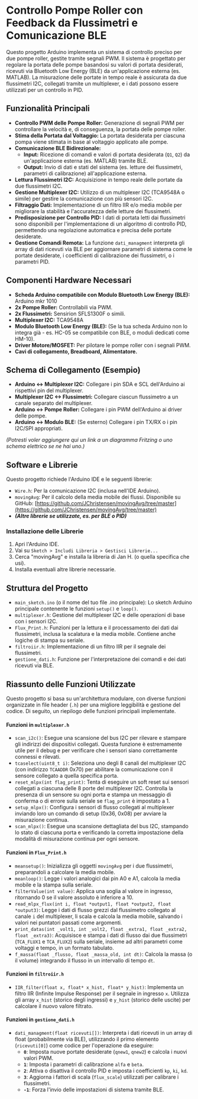 # Controllo Pompe Roller con Feedback da Flussimetri e Comunicazione BLE

Questo progetto Arduino implementa un sistema di controllo preciso per due pompe roller, gestite tramite segnali PWM. Il sistema è progettato per regolare la portata delle pompe basandosi su valori di portata desiderati, ricevuti via Bluetooth Low Energy (BLE) da un'applicazione esterna (es. MATLAB). La misurazione delle portate in tempo reale è assicurata da due flussimetri I2C, collegati tramite un multiplexer, e i dati possono essere utilizzati per un controllo in PID.

## Funzionalità Principali

* **Controllo PWM delle Pompe Roller:** Generazione di segnali PWM per controllare la velocità e, di conseguenza, la portata delle pompe roller.
* **Stima della Portata dal Voltaggio:** La portata desiderata per ciascuna pompa viene stimata in base al voltaggio applicato alle pompe.
* **Comunicazione BLE Bidirezionale:**
    * **Input:** Ricezione di comandi e valori di portata desiderata (`Q1`, `Q2`) da un'applicazione esterna (es. MATLAB) tramite BLE.
    * **Output:** Invio di dati e stati del sistema (es. letture dei flussimetri, parametri di calibrazione) all'applicazione esterna.
* **Lettura Flussimetri I2C:** Acquisizione in tempo reale delle portate da due flussimetri I2C.
* **Gestione Multiplexer I2C:** Utilizzo di un multiplexer I2C (TCA9548A o simile) per gestire la comunicazione con più sensori I2C.
* **Filtraggio Dati:** Implementazione di un filtro IIR e/o media mobile per migliorare la stabilità e l'accuratezza delle letture dei flussimetri.
* **Predisposizione per Controllo PID:** I dati di portata letti dai flussimetri sono disponibili per l'implementazione di un algoritmo di controllo PID, permettendo una regolazione automatica e precisa delle portate desiderate.
* **Gestione Comandi Remota:** La funzione `dati_managment` interpreta gli array di dati ricevuti via BLE per aggiornare parametri di sistema come le portate desiderate, i coefficienti di calibrazione dei flussimetri, o i parametri PID.

## Componenti Hardware Necessari

* **Scheda Arduino compatibile con Modulo Bluetooth Low Energy (BLE):** Arduino mkr 1010
* **2x Pompe Roller:** Controllabili via PWM.
* **2x Flussimetri:**  Sensirion SFLS1300F o simili.
* **Multiplexer I2C:** TCA9548A
* **Modulo Bluetooth Low Energy (BLE):** (Se la tua scheda Arduino non lo integra già - es. HC-05 se compatibile con BLE, o moduli dedicati come HM-10).
* **Driver Motore/MOSFET:** Per pilotare le pompe roller con i segnali PWM.
* **Cavi di collegamento, Breadboard, Alimentatore.**
  
## Schema di Collegamento (Esempio)

* **Arduino <-> Multiplexer I2C:** Collegare i pin SDA e SCL dell'Arduino ai rispettivi pin del multiplexer.
* **Multiplexer I2C <-> Flussimetri:** Collegare ciascun flussimetro a un canale separato del multiplexer.
* **Arduino <-> Pompe Roller:** Collegare i pin PWM dell'Arduino ai driver delle pompe.
* **Arduino <-> Modulo BLE:** (Se esterno) Collegare i pin TX/RX o i pin I2C/SPI appropriati.

*(Potresti voler aggiungere qui un link a un diagramma Fritzing o uno schema elettrico se ne hai uno.)*

## Software e Librerie

Questo progetto richiede l'Arduino IDE e le seguenti librerie:

* `Wire.h`: Per la comunicazione I2C (inclusa nell'IDE Arduino).
* `movingAvg`: Per il calcolo della media mobile dei flussi. Disponibile su GitHub: [https://github.com/JChristensen/movingAvg/tree/master](https://github.com/JChristensen/movingAvg/tree/master)
* **_(Altre librerie se utilizzate, es. per BLE o PID)_**

### Installazione delle Librerie

1.  Apri l'Arduino IDE.
2.  Vai su `Sketch > Includi Libreria > Gestisci Librerie...`
3.  Cerca "movingAvg" e installa la libreria di Jan H. (o quella specifica che usi).
4.  Installa eventuali altre librerie necessarie.

## Struttura del Progetto

* `main_sketch.ino` (o il nome del tuo file .ino principale): Lo sketch Arduino principale contenente le funzioni `setup()` e `loop()`.
* `multiplexer.h`: Gestione del multiplexer I2C e delle operazioni di base con i sensori I2C.
* `Flux_Print.h`: Funzioni per la lettura e il processamento dei dati dai flussimetri, inclusa la scalatura e la media mobile. Contiene anche logiche di stampa su seriale.
* `filtroiir.h`: Implementazione di un filtro IIR per il segnale dei flussimetri.
* `gestione_dati.h`: Funzione per l'interpretazione dei comandi e dei dati ricevuti via BLE.

## Riassunto delle Funzioni Utilizzate

Questo progetto si basa su un'architettura modulare, con diverse funzioni organizzate in file header (`.h`) per una migliore leggibilità e gestione del codice. Di seguito, un riepilogo delle funzioni principali implementate.

#### Funzioni in `multiplexer.h`

* `scan_i2c()`: Esegue una scansione del bus I2C per rilevare e stampare gli indirizzi dei dispositivi collegati. Questa funzione è estremamente utile per il debug e per verificare che i sensori siano correttamente connessi e rilevati.
* `tcaselect(uint8_t i)`: Seleziona uno degli 8 canali del multiplexer I2C (con indirizzo `TCAADDR` 0x70) per abilitare la comunicazione con il sensore collegato a quella specifica porta.
* `reset_mlpx(int flag_print)`: Tenta di eseguire un soft reset sui sensori collegati a ciascuna delle 8 porte del multiplexer I2C. Controlla la presenza di un sensore su ogni porta e stampa un messaggio di conferma o di errore sulla seriale se `flag_print` è impostato a 1.
* `setup_mlpx()`: Configura i sensori di flusso collegati al multiplexer inviando loro un comando di setup (0x36, 0x08) per avviare la misurazione continua.
* `scan_mlpx()`: Esegue una scansione dettagliata del bus I2C, stampando lo stato di ciascuna porta e verificando la corretta impostazione della modalità di misurazione continua per ogni sensore.

#### Funzioni in `Flux_Print.h`

* `meansetup()`: Inizializza gli oggetti `movingAvg` per i due flussimetri, preparandoli a calcolare la media mobile.
* `meanloop()`: Legge i valori analogici dai pin A0 e A1, calcola la media mobile e la stampa sulla seriale.
* `filterValue(int value)`: Applica una soglia al valore in ingresso, ritornando 0 se il valore assoluto è inferiore a 10.
* `read_mlpx_flux(int i, float *output1, float *output2, float *output3)`: Legge i dati di flusso grezzi dal flussimetro collegato al canale `i` del multiplexer, li scala e calcola la media mobile, salvando i valori nei puntatori passati come argomenti.
* `print_datas(int _volt1, int _volt2, float _extra1, float _extra2, float _extra3)`: Acquisisce e stampa i dati di flusso dai due flussimetri (`TCA_FLUX1` e `TCA_FLUX2`) sulla seriale, insieme ad altri parametri come voltaggi e tempo, in un formato tabulato.
* `f_massa(float _flusso, float _massa_old, int dt)`: Calcola la massa (o il volume) integrando il flusso in un intervallo di tempo `dt`.

#### Funzioni in `filtroiir.h`

* `IIR_filter(float x, float* x_hist, float* y_hist)`: Implementa un filtro IIR (Infinite Impulse Response) per il segnale in ingresso `x`. Utilizza gli array `x_hist` (storico degli ingressi) e `y_hist` (storico delle uscite) per calcolare il nuovo valore filtrato.

#### Funzioni in `gestione_dati.h`

* `dati_managment(float ricevuti[])`: Interpreta i dati ricevuti in un array di float (probabilmente via BLE), utilizzando il primo elemento (`ricevuti[0]`) come codice per l'operazione da eseguire:
    * **`0`**: Imposta nuove portate desiderate (`qnew1`, `qnew2`) e calcola i nuovi valori PWM.
    * **`1`**: Imposta i parametri di calibrazione `alfa` e `beta`.
    * **`2`**: Attiva o disattiva il controllo PID e imposta i coefficienti `kp`, `ki`, `kd`.
    * **`3`**: Aggiorna i fattori di scala (`flux_scale`) utilizzati per calibrare i flussimetri.
    * **`-1`**: Forza l'invio delle impostazioni di sistema tramite BLE.
